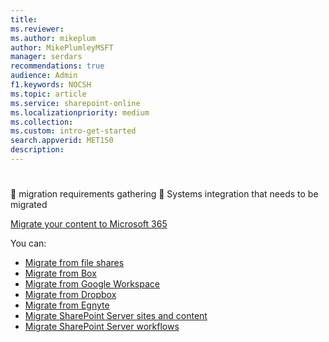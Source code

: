 ```yaml
---
title: 
ms.reviewer: 
ms.author: mikeplum
author: MikePlumleyMSFT
manager: serdars
recommendations: true
audience: Admin
f1.keywords: NOCSH
ms.topic: article
ms.service: sharepoint-online
ms.localizationpriority: medium
ms.collection:  
ms.custom: intro-get-started
search.appverid: MET150
description: 
---
```


# 

	migration requirements gathering
	Systems integration that needs to be migrated


[Migrate your content to Microsoft 365](/sharepointmigration/migrate-to-sharepoint-online)

You can:
- [Migrate from file shares](/sharepointmigration/mm-get-started)
- [Migrate from Box](/sharepointmigration/mm-box-overview)
- [Migrate from Google Workspace](/sharepointmigration/mm-google-overview)
- [Migrate from Dropbox](/sharepointmigration/mm-dropbox-overview)
- [Migrate from Egnyte](/sharepointmigration/mm-egnyte-overview)
- [Migrate SharePoint Server sites and content](/sharepointmigration/introducing-the-sharepoint-migration-tool)
- [Migrate SharePoint Server workflows](/sharepointmigration/spmt-workflow-overview)

